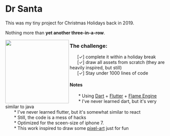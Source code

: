 # Dr Santa


This was my tiny project for Christmas Holidays back in 2019. 

Nothing more than **yet another three-in-a-row**.

<img src="https://github.com/bugzmanov/drsanta/raw/main/drsanta.gif" width="200" align="left"/>





### The challenge:
<div>
&nbsp;&nbsp;&nbsp;&nbsp;&nbsp;&nbsp;[&#10003] complete it within a holiday break<br/>
&nbsp;&nbsp;&nbsp;&nbsp;&nbsp;&nbsp;[&#10003] draw all assets from scratch (they are heavily inspired, but still)<br/>
&nbsp;&nbsp;&nbsp;&nbsp;&nbsp;&nbsp;[&#10003] Stay under 1000 lines of code
</div>

#### Notes
&nbsp;&nbsp;&nbsp;&nbsp;&nbsp;&nbsp; * Using [Dart](https://dart.dev/) + [Flutter](https://flutter.dev/) + [Flame Engine](https://flame-engine.org/)<br/>
&nbsp;&nbsp;&nbsp;&nbsp;&nbsp;&nbsp; * I've never learned dart, but it's very similar to java<br/>
&nbsp;&nbsp;&nbsp;&nbsp;&nbsp;&nbsp; * I've never learned flutter, but it's somewhat similar to react<br/>
&nbsp;&nbsp;&nbsp;&nbsp;&nbsp;&nbsp; * Still, the code is a mess of hacks<br/>
&nbsp;&nbsp;&nbsp;&nbsp;&nbsp;&nbsp; * Optimized for the sceen-size of iphone 7.<br/>
&nbsp;&nbsp;&nbsp;&nbsp;&nbsp;&nbsp; * This work inspired to draw some [pixel-art](https://www.deviantart.com/bugzmanov/gallery) just for fun
<br clear="left"/>
